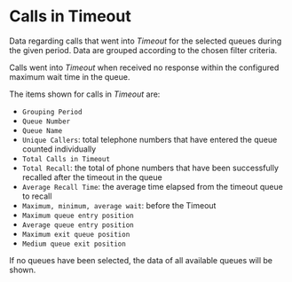 # Calls in Timeout

Data regarding calls that went into *Timeout* for the selected queues
during the given period.
Data are grouped according to the chosen filter criteria.

Calls went into *Timeout* when received no response within the 
configured maximum wait time in the queue.

The items shown for calls in *Timeout* are:

- `Grouping Period`
- `Queue Number`
- `Queue Name`
- `Unique Callers`: total telephone numbers that have entered the queue
counted individually
- `Total Calls in Timeout`
- `Total Recall`: the total of phone numbers that have been successfully recalled after the timeout in the queue
- `Average Recall Time`: the average time elapsed from the timeout queue to recall
- `Maximum, minimum, average wait`: before the Timeout
- `Maximum queue entry position`
- `Average queue entry position`
- `Maximum exit queue position`
- `Medium queue exit position`

If no queues have been selected, the data of all available queues will 
be shown.
